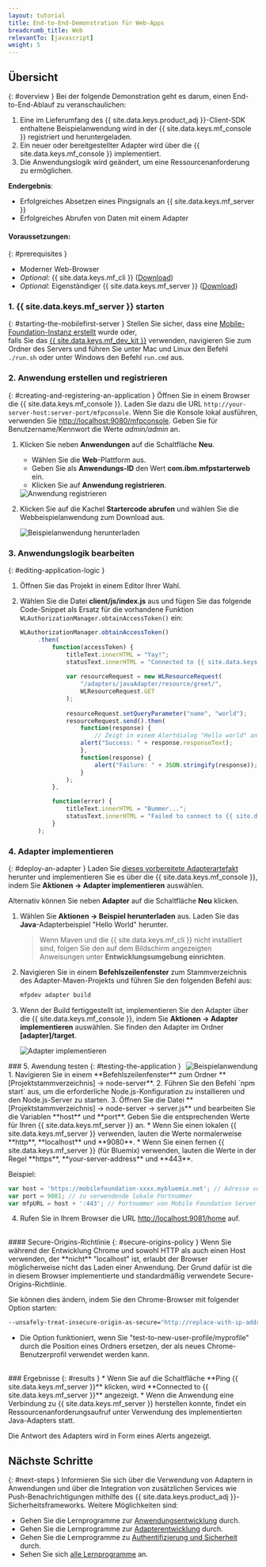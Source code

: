 ```yaml
---
layout: tutorial
title: End-to-End-Demonstration für Web-Apps
breadcrumb_title: Web
relevantTo: [javascript]
weight: 5
---
```

<!-- NLS_CHARSET=UTF-8 -->
## Übersicht
{: #overview }
Bei der folgende Demonstration geht es darum, einen End-to-End-Ablauf zu veranschaulichen: 

1. Eine im Lieferumfang des {{ site.data.keys.product_adj }}-Client-SDK enthaltene Beispielanwendung wird
in der {{ site.data.keys.mf_console }} registriert und heruntergeladen. 
2. Ein neuer oder bereitgestellter Adapter wird über die {{ site.data.keys.mf_console }} implementiert.  
3. Die Anwendungslogik wird geändert, um eine Ressourcenanforderung zu ermöglichen. 

**Endergebnis**:

* Erfolgreiches Absetzen eines Pingsignals an {{ site.data.keys.mf_server }}
* Erfolgreiches Abrufen von Daten mit einem Adapter

#### Voraussetzungen: 
{: #prerequisites }
* Moderner Web-Browser
* *Optional*: {{ site.data.keys.mf_cli }} ([Download]({{site.baseurl}}/downloads))
* *Optional*: Eigenständiger {{ site.data.keys.mf_server }} ([Download]({{site.baseurl}}/downloads))

### 1. {{ site.data.keys.mf_server }} starten
{: #starting-the-mobilefirst-server }
Stellen Sie sicher, dass eine [Mobile-Foundation-Instanz erstellt](../../bluemix/using-mobile-foundation) wurde oder,   
falls Sie das [{{ site.data.keys.mf_dev_kit }}](../../installation-configuration/development/mobilefirst) verwenden, navigieren
Sie zum Ordner des Servers und führen Sie unter Mac und Linux den Befehl `./run.sh` oder unter Windows den Befehl `run.cmd` aus.

### 2. Anwendung erstellen und registrieren
{: #creating-and-registering-an-application }
Öffnen Sie in einem Browser die {{ site.data.keys.mf_console }}. Laden Sie dazu die URL `http://your-server-host:server-port/mfpconsole`. Wenn Sie die Konsole lokal ausführen, verwenden Sie [http://localhost:9080/mfpconsole](http://localhost:9080/mfpconsole). Geben Sie für Benutzername/Kennwort die Werte *admin/admin* an.
 
1. Klicken Sie neben **Anwendungen** auf die Schaltfläche **Neu**. 
    * Wählen Sie die **Web**-Plattform aus. 
    * Geben Sie als **Anwendungs-ID** den Wert **com.ibm.mfpstarterweb** ein. 
    * Klicken Sie auf **Anwendung registrieren**. 

    <img class="gifplayer" alt="Anwendung registrieren" src="register-an-application-web.png"/>
 
2. Klicken Sie auf die Kachel **Startercode abrufen** und wählen Sie die Webbeispielanwendung zum Download aus. 

    <img class="gifplayer" alt="Beispielanwendung herunterladen" src="download-starter-code-web.png"/>
 
### 3. Anwendungslogik bearbeiten
{: #editing-application-logic }
1. Öffnen Sie das Projekt in einem Editor Ihrer Wahl. 

2. Wählen Sie die Datei **client/js/index.js** aus und fügen Sie das folgende Code-Snippet
als Ersatz für die vorhandene Funktion `WLAuthorizationManager.obtainAccessToken()` ein: 

   ```javascript
   WLAuthorizationManager.obtainAccessToken()
        .then(
            function(accessToken) {
                titleText.innerHTML = "Yay!";
                statusText.innerHTML = "Connected to {{ site.data.keys.mf_server }}";
                
                var resourceRequest = new WLResourceRequest(
                    "/adapters/javaAdapter/resource/greet/",
                    WLResourceRequest.GET
                );
                
                resourceRequest.setQueryParameter("name", "world");
                resourceRequest.send().then(
                    function(response) {
                        // Zeigt in einem Alertdialog "Hello world" an
                    alert("Success: " + response.responseText);
                    },
                    function(response) {
                        alert("Failure: " + JSON.stringify(response));
                    }
                );
            },

            function(error) {
                titleText.innerHTML = "Bummer...";
                statusText.innerHTML = "Failed to connect to {{ site.data.keys.mf_server }}";
            }
        );
   ```
    
### 4. Adapter implementieren
{: #deploy-an-adapter }
Laden Sie [dieses vorbereitete Adapterartefakt](../javaAdapter.adapter) herunter und implementieren Sie
es über die {{ site.data.keys.mf_console }}, indem Sie **Aktionen → Adapter implementieren** auswählen. 

Alternativ können Sie neben **Adapter** auf die Schaltfläche **Neu** klicken.   
        
1. Wählen Sie **Aktionen → Beispiel herunterladen** aus. Laden Sie das **Java**-Adapterbeispiel "Hello World" herunter. 

   > Wenn Maven und die {{ site.data.keys.mf_cli }} nicht installiert sind,
folgen Sie den auf dem Bildschirm angezeigten Anweisungen unter **Entwicklungsumgebung einrichten**.

2. Navigieren Sie in einem **Befehlszeilenfenster** zum Stammverzeichnis des Adapter-Maven-Projekts und führen Sie den
folgenden Befehl aus: 

   ```bash
   mfpdev adapter build
   ```

3. Wenn der Build fertiggestellt ist, implementieren Sie den Adapter über die
{{ site.data.keys.mf_console }}, indem Sie **Aktionen → Adapter implementieren** auswählen. Sie finden den Adapter im Ordner
**[adapter]/target**. 
    
    <img class="gifplayer" alt="Adapter implementieren" src="create-an-adapter.png"/>   


<img src="web-success.png" alt="Beispielanwendung" style="float:right"/>
### 5. Awendung testen
{: #testing-the-application }
1. Navigieren Sie in einem **Befehlszeilenfenster** zum Ordner **[Projektstammverzeichnis] → node-server**.
2. Führen Sie den Befehl `npm start` aus, um die erforderliche Node.js-Konfiguration zu installieren und den Node.js-Server zu starten.
3. Öffnen Sie die Datei **[Projektstammverzeichnis] → node-server → server.js** und bearbeiten Sie die Variablen **host** und **port**. Geben Sie die entsprechenden Werte für Ihren {{ site.data.keys.mf_server }} an.
    * Wenn Sie einen lokalen {{ site.data.keys.mf_server }} verwenden, lauten die Werte normalerweise **http**, **localhost** und **9080**.
    * Wenn Sie einen fernen {{ site.data.keys.mf_server }} (für Bluemix) verwenden, lauten die Werte in der Regel **https**, **your-server-address** und **443**. 

   Beispiel:  
    
   ```javascript
   var host = 'https://mobilefoundation-xxxx.mybluemix.net'; // Adresse von Mobile Foundation Server
   var port = 9081; // zu verwendende lokale Portnummer
   var mfpURL = host + ':443'; // Portnummer von Mobile Foundation Server
   ```
   
4. Rufen Sie in Ihrem Browser die URL [http://localhost:9081/home](http://localhost:9081/home) auf.

<br>
#### Secure-Origins-Richtlinie
{: #secure-origins-policy }
Wenn Sie während der Entwicklung Chrome und sowohl HTTP als auch einen Host verwenden, der **nicht** "localhost" ist, erlaubt der Browser möglicherweise nicht das Laden einer Anwendung. Der Grund dafür ist die in diesem Browser implementierte und standardmäßig verwendete Secure-Origins-Richtlinie.

Sie können dies ändern, indem Sie den Chrome-Browser mit folgender Option starten:

```bash
--unsafely-treat-insecure-origin-as-secure="http://replace-with-ip-address-or-host:port-number" --user-data-dir=/test-to-new-user-profile/myprofile
```

- Die Option funktioniert, wenn Sie "test-to-new-user-profile/myprofile" durch die Position eines Ordners ersetzen, der als neues Chrome-Benutzerprofil verwendet werden kann.

<br clear="all"/>
### Ergebnisse
{: #results }
* Wenn Sie auf die Schaltfläche **Ping {{ site.data.keys.mf_server }}** klicken, wird **Connected to {{ site.data.keys.mf_server }}** angezeigt.
* Wenn die Anwendung eine Verbindung zu {{ site.data.keys.mf_server }} herstellen konnte, findet ein Ressourcenanforderungsaufruf unter Verwendung des implementierten Java-Adapters statt.

Die Antwort des Adapters wird in Form eines Alerts angezeigt.

## Nächste Schritte
{: #next-steps }
Informieren Sie sich über die Verwendung von Adaptern in Anwendungen und über die Integration von zusätzlichen Services wie Push-Benachrichtigungen mithilfe des {{ site.data.keys.product_adj }}-Sicherheitsframeworks. Weitere Möglichkeiten sind:

- Gehen Sie die Lernprogramme zur [Anwendungsentwicklung](../../application-development/) durch.
- Gehen Sie die Lernprogramme zur [Adapterentwicklung](../../adapters/) durch.
- Gehen Sie die Lernprogramme zu [Authentifizierung und Sicherheit](../../authentication-and-security/) durch.
- Sehen Sie sich [alle Lernprogramme](../../all-tutorials) an.
